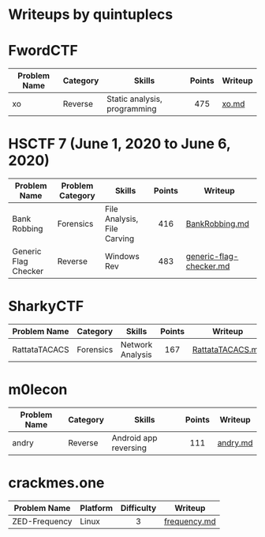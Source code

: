 # Writeups by quintuplecs

# FwordCTF
| Problem Name | Category | Skills                       | Points | Writeup               |
|--------------|----------|------------------------------|:------:|-----------------------|
| xo           | Reverse  | Static analysis, programming | 475    | [xo.md](/FwordCTF/xo.md) |

# HSCTF 7 (June 1, 2020 to June 6, 2020)

| Problem Name         | Problem Category | Skills                      | Points | Writeup                                                      |
|----------------------|------------------|-----------------------------|:------:|--------------------------------------------------------------|
| Bank Robbing         | Forensics        | File Analysis, File Carving | 416    | [BankRobbing.md](/HSCTF7/BankRobbing.md)                     |
| Generic Flag Checker | Reverse          | Windows Rev                 | 483    | [generic-flag-checker.md](/HSCTF7/generic-flag-checker.md)   |

# SharkyCTF

| Problem Name  | Category  | Skills           | Points | Writeup                                         |
|---------------|-----------|------------------|:------:|-------------------------------------------------|
| RattataTACACS | Forensics | Network Analysis | 167    | [RattataTACACS.md](/SharkyCTF/RattataTACACS.md) |

# m0lecon

| Problem Name | Category | Skills                | Points | Writeup                       |
|--------------|----------|-----------------------|:------:|-------------------------------|
| andry        | Reverse  | Android app reversing | 111    | [andry.md](/m0lecon/andry.md) |

# crackmes.one

| Problem Name  | Platform | Difficulty | Writeup                                |
|---------------|----------|:----------:|----------------------------------------|
| ZED-Frequency | Linux    | 3          | [frequency.md](/crackmes/frequency.md) |
